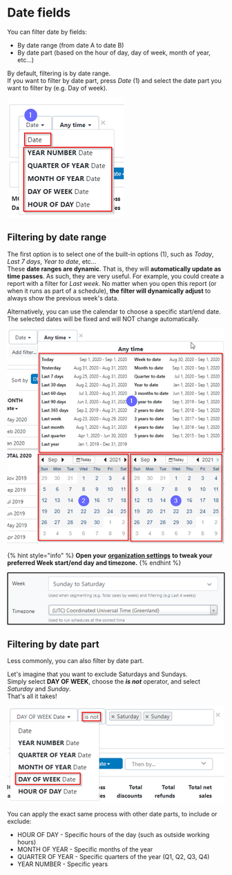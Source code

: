 # Date fields

You can filter date by fields:

* By date range \(from date A to date B\)
* By date part \(based on the hour of day, day of week, month of year, etc...\)

By default, filtering is by date range.  
If you want to filter by date part, press _Date_ \(1\) and select the date part you want to filter by \(e.g. Day of week\).

![Filter by date range or date part](../../.gitbook/assets/image%20%2823%29.png)

## Filtering by date range

The first option is to select one of the built-in options \(1\), such as _Today_, _Last 7 days_, _Year to date_, etc...  
These **date ranges are dynamic**. That is, they will **automatically update as time passes**. As such, they are very useful. For example, you could create a report with a filter for _Last week_. No matter when you open this report \(or when it runs as part of a schedule\), **the filter will dynamically adjust** to always show the previous week's data.

Alternatively, you can use the calendar to choose a specific start/end date. The selected dates will be fixed and will NOT change automatically.

![Filter by a dynamic or fixed date range](../../.gitbook/assets/image%20%2819%29.png)

{% hint style="info" %}
**Open your** [**organization settings**](https://app.betterreports.com/settings) **to tweak your preferred Week start/end day and timezone.**
{% endhint %}

![Organization settings](../../.gitbook/assets/image%20%288%29.png)

## Filtering by date part

Less commonly, you can also filter by date part.

Let's imagine that you want to exclude Saturdays and Sundays.  
Simply select **DAY OF WEEK**, choose the _**is not**_ operator, and select _Saturday_ and _Sunday_.  
That's all it takes!

![](../../.gitbook/assets/image%20%2843%29.png)

You can apply the exact same process with other date parts, to include or exclude:

* HOUR OF DAY - Specific hours of the day \(such as outside working hours\)
* MONTH OF YEAR - Specific months of the year
* QUARTER OF YEAR - Specific quarters of the year \(Q1, Q2, Q3, Q4\)
* YEAR NUMBER - Specific years

